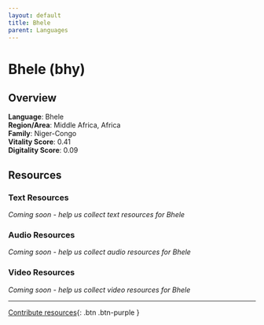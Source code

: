 ```yaml
---
layout: default
title: Bhele
parent: Languages
---
```


# Bhele (bhy)

## Overview

**Language**: Bhele  
**Region/Area**: Middle Africa, Africa  
**Family**: Niger-Congo  
**Vitality Score**: 0.41  
**Digitality Score**: 0.09  

## Resources

### Text Resources
*Coming soon - help us collect text resources for Bhele*

### Audio Resources
*Coming soon - help us collect audio resources for Bhele*

### Video Resources
*Coming soon - help us collect video resources for Bhele*

---

[Contribute resources](https://fairtrain.github.io/){: .btn .btn-purple }
